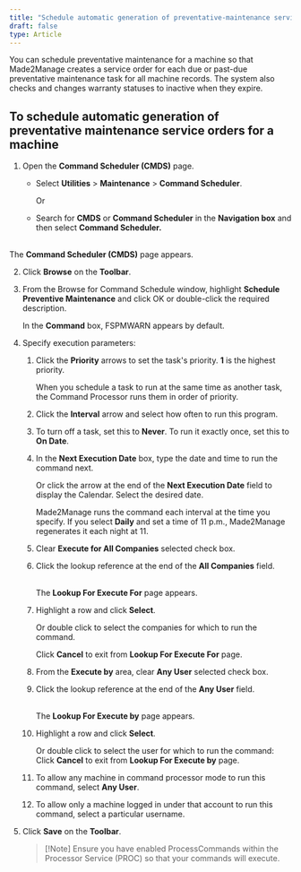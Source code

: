 ```yaml
---
title: "Schedule automatic generation of preventative-maintenance service orders for a machine"
draft: false
type: Article
---
```


You can schedule preventative maintenance for a machine so that Made2Manage creates a service order for each due or past-due preventative maintenance task for all machine records. The system also checks and changes warranty statuses to inactive when they expire.

## To schedule automatic generation of preventative maintenance service orders for a machine

1.  Open the **Command Scheduler (CMDS)** page.
    -  Select **Utilities** > **Maintenance** > **Command Scheduler**.

        Or

    -  Search for **CMDS** or **Command Scheduler** in the **Navigation box** and then select **Command Scheduler.**

  <br> The **Command Scheduler (CMDS)** page appears.

2.  Click **Browse** on the **Toolbar**.
3.  From the Browse for Command Schedule window, highlight **Schedule Preventive Maintenance** and click OK or double-click the required description.

    In the **Command** box, FSPMWARN appears by default.

1.  Specify execution parameters:
    1.  Click the **Priority** arrows to set the task's priority. **1** is the highest priority.

        When you schedule a task to run at the same time as another task, the Command Processor runs them in order of priority.

    1.  Click the **Interval** arrow and select how often to run this program.
    2.  To turn off a task, set this to **Never**. To run it exactly once, set this to **On Date**.
    3.  In the **Next Execution Date** box, type the date and time to run the command next.

        Or click the arrow at the end of the **Next Execution Date** field to display the Calendar. Select the desired date.

        Made2Manage runs the command each interval at the time you specify. If you select **Daily** and set a time of 11 p.m., Made2Manage regenerates it each night at 11.

    1.  Clear **Execute for All Companies** selected check box.
    1.  Click the lookup reference at the end of the **All Companies** field.

        <br> The **Lookup For Execute For** page appears.

    2.  Highlight a row and click **Select**.

        Or double click to select the companies for which to run the command.

        Click **Cancel** to exit from **Lookup For Execute For** page.

    3.  From the **Execute by** area, clear **Any User** selected check box.
    4.  Click the lookup reference at the end of the **Any User** field.

        <br> The **Lookup For Execute by** page appears.

    5.  Highlight a row and click **Select**.

        Or double click to select the user for which to run the command: Click **Cancel** to exit from **Lookup For Execute by** page.

    6.  To allow any machine in command processor mode to run this command, select **Any User**.

    7.  To allow only a machine logged in under that account to run this command, select a particular username.
2.  Click **Save** on the **Toolbar**.

    >[!Note] Ensure you have enabled ProcessCommands within the Processor Service (PROC) so that your commands will execute.